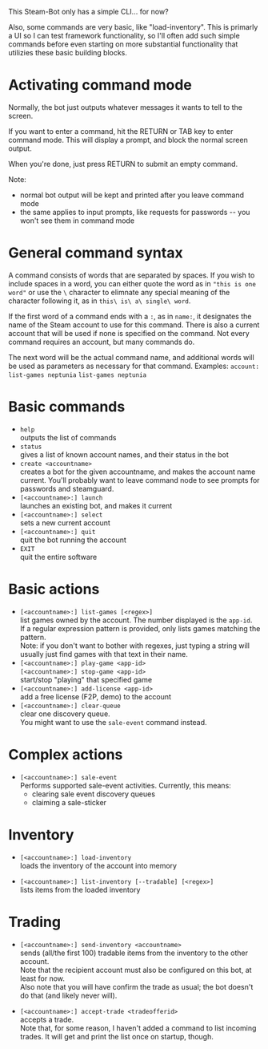 This Steam-Bot only has a simple CLI... for now?

Also, some commands are very basic, like "load-inventory". This is primarly a UI so I can test framework functionality, so I'll often add such simple commands before even starting on more substantial functionality that utilizies these basic building blocks.

# Activating command mode

Normally, the bot just outputs whatever messages it wants to tell to the screen.

If you want to enter a command, hit the RETURN or TAB key to enter command mode. This will display a prompt, and block the normal screen output.

When you're done, just press RETURN to submit an empty command.

Note:
* normal bot output will be kept and printed after you leave command mode
* the same applies to input prompts, like requests for passwords -- you won't see them in command mode

# General command syntax

A command consists of words that are separated by spaces. If you wish to include spaces in a word, you can either quote the word as in `"this is one word"` or use the `\` character to elimnate any special meaning of the character following it, as in `this\ is\ a\ single\ word`.

If the first word of a command ends with a `:`, as in `name:`, it designates the name of the Steam account to use for this command. There is also a current account that will be used if none is specified on the command. Not every command requires an account, but many commands do.

The next word will be the actual command name, and additional words will be used as parameters as necessary for that command. Examples:
   `account: list-games neptunia`
   `list-games neptunia`

# Basic commands

* `help`\
outputs the list of commands
* `status`\
gives a list of known account names, and their status in the bot
* `create <accountname>`\
  creates a bot for the given accountname, and makes the account name current. You'll probably want to leave command node to see prompts for passwords and steamguard.
* `[<accountname>:] launch`\
  launches an existing bot, and makes it current
* `[<accountname>:] select`\
  sets a new current account
* `[<accountname>:] quit`\
   quit the bot running the account
* `EXIT`\
  quit the entire software

# Basic actions

* `[<accountname>:] list-games [<regex>]`\
   list games owned by the account. The number displayed is the `app-id`.\
   If a regular expression pattern is provided, only lists games matching the pattern.\
   Note: if you don't want to bother with regexes, just typing a string will usually just find games with that text in their name.
* `[<accountname>:] play-game <app-id>`\
  `[<accountname>:] stop-game <app-id>`\
  start/stop "playing" that specified game
* `[<accountname>:] add-license <app-id>`\
  add a free license (F2P, demo) to the account
* `[<accountname>:] clear-queue`\
  clear one discovery queue.\
  You might want to use the `sale-event` command instead.

# Complex actions

* `[<accountname>:] sale-event`\
  Performs supported sale-event activities. Currently, this means:
  * clearing sale event discovery queues
  * claiming a sale-sticker

# Inventory

* `[<accountname>:] load-inventory`\
  loads the inventory of the account into memory

* `[<accountname>:] list-inventory [--tradable] [<regex>]`\
  lists items from the loaded inventory

# Trading

* `[<accountname>:] send-inventory <accountname>`\
  sends (all/the first 100) tradable items from the inventory to the other account.\
  Note that the recipient account must also be configured on this bot, at least for now.\
  Also note that you will have confirm the trade as usual; the bot doesn't do that (and likely never will).

* `[<accountname>:] accept-trade <tradeofferid>`\
  accepts a trade.\
  Note that, for some reason, I haven't added a command to list incoming trades. It will get and print the list once on startup, though.
